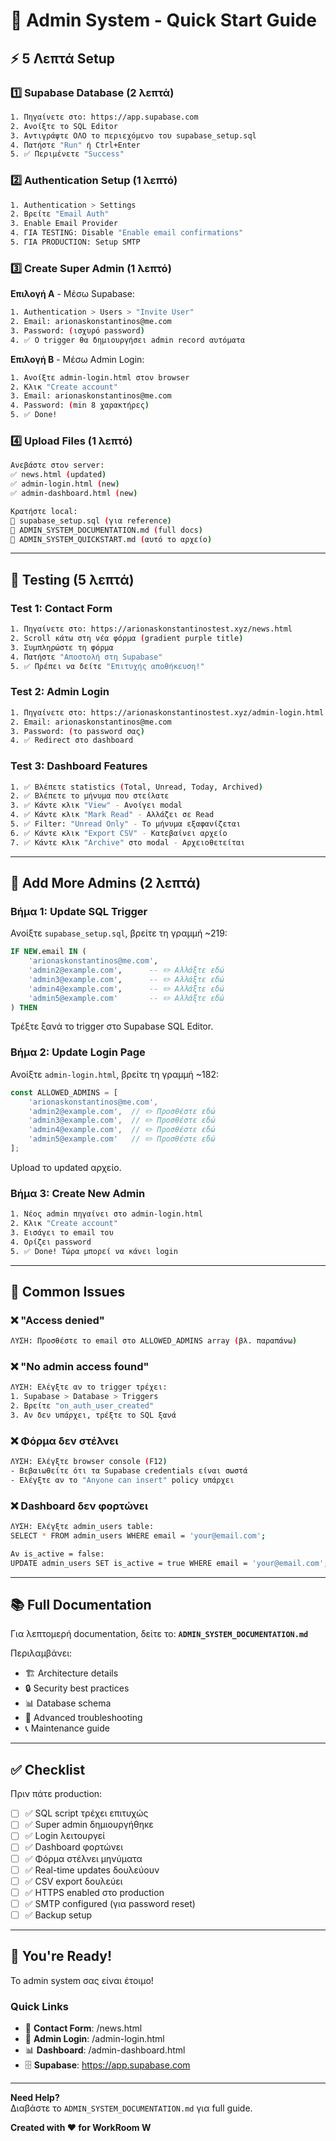 # 🚀 Admin System - Quick Start Guide

## ⚡ 5 Λεπτά Setup

### 1️⃣ Supabase Database (2 λεπτά)

```bash
1. Πηγαίνετε στο: https://app.supabase.com
2. Ανοίξτε το SQL Editor
3. Αντιγράψτε ΟΛΟ το περιεχόμενο του supabase_setup.sql
4. Πατήστε "Run" ή Ctrl+Enter
5. ✅ Περιμένετε "Success"
```

### 2️⃣ Authentication Setup (1 λεπτό)

```bash
1. Authentication > Settings
2. Βρείτε "Email Auth"
3. Enable Email Provider
4. ΓΙΑ TESTING: Disable "Enable email confirmations"
5. ΓΙΑ PRODUCTION: Setup SMTP
```

### 3️⃣ Create Super Admin (1 λεπτό)

**Επιλογή A** - Μέσω Supabase:
```bash
1. Authentication > Users > "Invite User"
2. Email: arionaskonstantinos@me.com
3. Password: (ισχυρό password)
4. ✅ Ο trigger θα δημιουργήσει admin record αυτόματα
```

**Επιλογή B** - Μέσω Admin Login:
```bash
1. Ανοίξτε admin-login.html στον browser
2. Κλικ "Create account"
3. Email: arionaskonstantinos@me.com
4. Password: (min 8 χαρακτήρες)
5. ✅ Done!
```

### 4️⃣ Upload Files (1 λεπτό)

```bash
Ανεβάστε στον server:
✅ news.html (updated)
✅ admin-login.html (new)
✅ admin-dashboard.html (new)

Κρατήστε local:
📄 supabase_setup.sql (για reference)
📄 ADMIN_SYSTEM_DOCUMENTATION.md (full docs)
📄 ADMIN_SYSTEM_QUICKSTART.md (αυτό το αρχείο)
```

---

## 🎯 Testing (5 λεπτά)

### Test 1: Contact Form
```bash
1. Πηγαίνετε στο: https://arionaskonstantinostest.xyz/news.html
2. Scroll κάτω στη νέα φόρμα (gradient purple title)
3. Συμπληρώστε τη φόρμα
4. Πατήστε "Αποστολή στη Supabase"
5. ✅ Πρέπει να δείτε "Επιτυχής αποθήκευση!"
```

### Test 2: Admin Login
```bash
1. Πηγαίνετε στο: https://arionaskonstantinostest.xyz/admin-login.html
2. Email: arionaskonstantinos@me.com
3. Password: (το password σας)
4. ✅ Redirect στο dashboard
```

### Test 3: Dashboard Features
```bash
1. ✅ Βλέπετε statistics (Total, Unread, Today, Archived)
2. ✅ Βλέπετε το μήνυμα που στείλατε
3. ✅ Κάντε κλικ "View" - Ανοίγει modal
4. ✅ Κάντε κλικ "Mark Read" - Αλλάζει σε Read
5. ✅ Filter: "Unread Only" - Το μήνυμα εξαφανίζεται
6. ✅ Κάντε κλικ "Export CSV" - Κατεβαίνει αρχείο
7. ✅ Κάντε κλικ "Archive" στο modal - Αρχειοθετείται
```

---

## 🔧 Add More Admins (2 λεπτά)

### Βήμα 1: Update SQL Trigger

Ανοίξτε `supabase_setup.sql`, βρείτε τη γραμμή ~219:

```sql
IF NEW.email IN (
    'arionaskonstantinos@me.com',
    'admin2@example.com',      -- ✏️ Αλλάξτε εδώ
    'admin3@example.com',      -- ✏️ Αλλάξτε εδώ
    'admin4@example.com',      -- ✏️ Αλλάξτε εδώ
    'admin5@example.com'       -- ✏️ Αλλάξτε εδώ
) THEN
```

Τρέξτε ξανά το trigger στο Supabase SQL Editor.

### Βήμα 2: Update Login Page

Ανοίξτε `admin-login.html`, βρείτε τη γραμμή ~182:

```javascript
const ALLOWED_ADMINS = [
    'arionaskonstantinos@me.com',
    'admin2@example.com',  // ✏️ Προσθέστε εδώ
    'admin3@example.com',  // ✏️ Προσθέστε εδώ
    'admin4@example.com',  // ✏️ Προσθέστε εδώ
    'admin5@example.com'   // ✏️ Προσθέστε εδώ
];
```

Upload το updated αρχείο.

### Βήμα 3: Create New Admin

```bash
1. Νέος admin πηγαίνει στο admin-login.html
2. Κλικ "Create account"
3. Εισάγει το email του
4. Ορίζει password
5. ✅ Done! Τώρα μπορεί να κάνει login
```

---

## 🐛 Common Issues

### ❌ "Access denied"
```bash
ΛΥΣΗ: Προσθέστε το email στο ALLOWED_ADMINS array (βλ. παραπάνω)
```

### ❌ "No admin access found"
```bash
ΛΥΣΗ: Ελέγξτε αν το trigger τρέχει:
1. Supabase > Database > Triggers
2. Βρείτε "on_auth_user_created"
3. Αν δεν υπάρχει, τρέξτε το SQL ξανά
```

### ❌ Φόρμα δεν στέλνει
```bash
ΛΥΣΗ: Ελέγξτε browser console (F12)
- Βεβαιωθείτε ότι τα Supabase credentials είναι σωστά
- Ελέγξτε αν το "Anyone can insert" policy υπάρχει
```

### ❌ Dashboard δεν φορτώνει
```bash
ΛΥΣΗ: Ελέγξτε admin_users table:
SELECT * FROM admin_users WHERE email = 'your@email.com';

Αν is_active = false:
UPDATE admin_users SET is_active = true WHERE email = 'your@email.com';
```

---

## 📚 Full Documentation

Για λεπτομερή documentation, δείτε το:
**`ADMIN_SYSTEM_DOCUMENTATION.md`**

Περιλαμβάνει:
- 🏗️ Architecture details
- 🔒 Security best practices
- 📊 Database schema
- 🔧 Advanced troubleshooting
- 📞 Maintenance guide

---

## ✅ Checklist

Πριν πάτε production:

- [ ] ✅ SQL script τρέχει επιτυχώς
- [ ] ✅ Super admin δημιουργήθηκε
- [ ] ✅ Login λειτουργεί
- [ ] ✅ Dashboard φορτώνει
- [ ] ✅ Φόρμα στέλνει μηνύματα
- [ ] ✅ Real-time updates δουλεύουν
- [ ] ✅ CSV export δουλεύει
- [ ] ✅ HTTPS enabled στο production
- [ ] ✅ SMTP configured (για password reset)
- [ ] ✅ Backup setup

---

## 🎉 You're Ready!

Το admin system σας είναι έτοιμο!

### Quick Links

- 📧 **Contact Form**: /news.html
- 🔐 **Admin Login**: /admin-login.html
- 📊 **Dashboard**: /admin-dashboard.html
- 🗄️ **Supabase**: https://app.supabase.com

---

**Need Help?**  
Διαβάστε το `ADMIN_SYSTEM_DOCUMENTATION.md` για full guide.

**Created with ❤️ for WorkRoom W**

